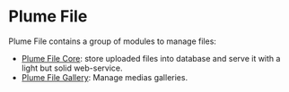 Plume File
==========

Plume File contains a group of modules to manage files:
- [Plume File Core](plume-file-core/):
store uploaded files into database and serve it with a light but solid web-service.
- [Plume File Gallery](plume-file-gallery/): Manage medias galleries.

